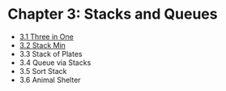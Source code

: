# Chapter 3: Stacks and Queues

- [3.1 Three in One](./01/)
- [3.2 Stack Min](./02/)
- 3.3 Stack of Plates
- 3.4 Queue via Stacks
- 3.5 Sort Stack
- 3.6 Animal Shelter
